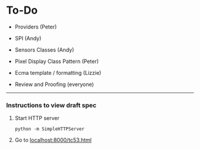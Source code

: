# To-Do

- Providers (Peter)

- SPI (Andy)

- Sensors Classes (Andy)

- Pixel Display Class Pattern (Peter)

- Ecma template / formatting (Lizzie)

- Review and Proofing (everyone)


---

### Instructions to view draft spec

1. Start HTTP server

	```text
	python -m SimpleHTTPServer
	```
	
2. Go to [localhost:8000/tc53.html](http://localhost:8000/tc53.html)